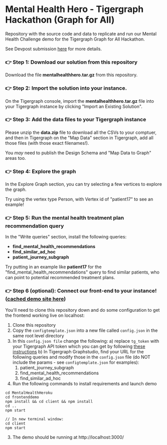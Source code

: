 # Mental Health Hero - Tigergraph Hackathon (Graph for All)
Repository with the source code and data to replicate and run our Mental Health Challenge demo for the Tigergraph Graph for All Hackathon.

See Devpost submission [here](https://devpost.com/software/mental-health-hero) for more details.

### 👉 Step 1: Download our solution from this repository
Download the file **mentalhealthhero.tar.gz** from this repository.


### 👉 Step 2: Import the solution into your instance.
On the Tigergraph console, import the **mentalhealthhero.tar.gz** file into your Tigergraph instance by clicking "Import an Existing Solution".


### 👉 Step 3: Add the data files to your Tigergraph instance
Please unzip the **data.zip** file to download all the CSVs to your comptuer, and then in Tigergraph on the "Map Data" section in Tigergraph, add all those files (with those exact filenames!).

You _may_ need to publish the Design Schema and "Map Data to Graph" areas too.


### 👉 Step 4: Explore the graph
In the Explore Graph section, you can try selecting a few vertices to explore the graph.

Try using the vertex type Person, with Vertex id of "patient17" to see an example!


### 👉 Step 5: Run the mental health treatment plan recommendation query
In the "Write queries" section, install the following queries:
* **find_mental_health_recommendations**
* **find_similar_ad_hoc**
* **patient_journey_subgraph**

Try putting in an example like **patient17** for the "find_mental_health_recommendations" query to find similar patients, who can point to potential recommended treatment plans.


### 👉 Step 6 (optional): Connect our front-end to your instance! ([cached demo site here](https://mental-health-hero.herokuapp.com/))
You'll need to clone this repository down and do some configuration to get the frontend working live on localhost:
1. Clone this repository
2. Copy the `configtemplate.json` into a new file called `config.json` in the same root level directory
3. In this `config.json file` change the following:
  a) replace `tg_token` with your Tigergraph API token which you can get by following [these instructions](https://docs.tigergraph.com/tigergraph-server/current/api/built-in-endpoints#_request_a_token)
  b) In Tigergraph Graphstudio, find your URL for the following queries and modify those in the `config.json` file (do NOT include the params - see `configtemplate.json` for examples):
    1. patient_journey_subgraph
    2. find_mental_health_recommendations
    3. find_similar_ad_hoc
2. Run the following commands to install requirements and launch demo
```
cd MentalHealthHeroku
cd frontenddemo
npm install && cd client && npm install
cd ..
npm start

// In new terminal window:
cd client
npm start
```
3. The demo should be running at http://localhost:3000/
